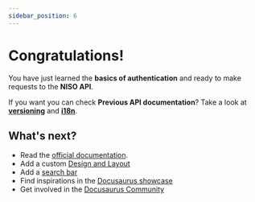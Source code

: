 ```yaml
---
sidebar_position: 6
---
```


# Congratulations!

You have just learned the **basics of authentication** and ready to make requests  to the **NISO API**.

 

If you want you can check  **Previous API documentation**? Take a look at **[versioning](../doc-version/manage-docs-versions.md)** and **[i18n](../doc-version/translate-your-site.md)**.

 

## What's next?

- Read the [official documentation](https://niso.dev/).
- Add a custom [Design and Layout](https://niso.dev)
- Add a [search bar](https://niso.dev)
- Find inspirations in the [Docusaurus showcase](https://niso.dev)
- Get involved in the [Docusaurus Community](https://niso.dev)
